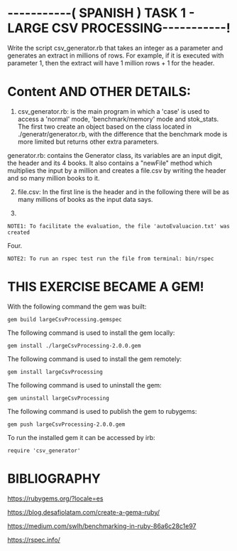 # -----------( SPANISH ) TASK 1 - LARGE CSV PROCESSING-----------!
 
 Write the script csv_generator.rb that takes an integer as a parameter and generates an extract in millions of rows. For example, if it is executed with parameter 1, then the extract will have 1 million rows + 1 for the header.

# Content AND OTHER DETAILS:

1. csv_generator.rb: is the main program in which a 'case' is used to access a 'normal' mode, 'benchmark/memory' mode and stok_stats. The first two create an object based on the class located in ./generatr/generator.rb, with the difference that the benchmark mode is more limited but returns other extra parameters.

 generator.rb: contains the Generator class, its variables are an input digit, the header and its 4 books. It also contains a "newFile" method which multiplies the input by a million and creates a file.csv by writing the header and so many million books to it.

2. file.csv: In the first line is the header and in the following there will be as many millions of books as the input data says.

3.

    NOTE1: To facilitate the evaluation, the file 'autoEvaluacion.txt' was created

Four.

    NOTE2: To run an rspec test run the file from terminal: bin/rspec

# THIS EXERCISE BECAME A GEM!

With the following command the gem was built:

    gem build largeCsvProcessing.gemspec

The following command is used to install the gem locally:

    gem install ./largeCsvProcessing-2.0.0.gem

The following command is used to install the gem remotely:

    gem install largeCsvProcessing

The following command is used to uninstall the gem:

    gem uninstall largeCsvProcessing

The following command is used to publish the gem to rubygems:

    gem push largeCsvProcessing-2.0.0.gem

To run the installed gem it can be accessed by irb:

    require 'csv_generator'

 # BIBLIOGRAPHY

 https://rubygems.org/?locale=es

 https://blog.desafiolatam.com/create-a-gema-ruby/

 https://medium.com/swlh/benchmarking-in-ruby-86a6c28c1e97

 https://rspec.info/